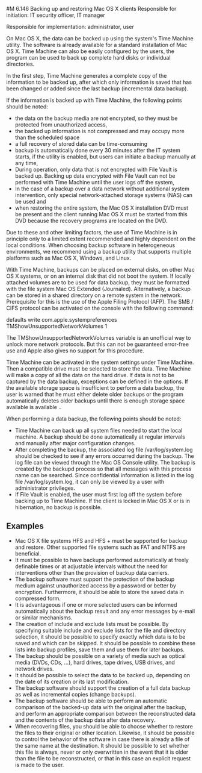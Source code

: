 #M 6.146 Backing up and restoring Mac OS X clients
Responsible for initiation: IT security officer, IT manager

Responsible for implementation: administrator, user

On Mac OS X, the data can be backed up using the system's Time Machine utility. The software is already available for a standard installation of Mac OS X. Time Machine can also be easily configured by the users, the program can be used to back up complete hard disks or individual directories.

In the first step, Time Machine generates a complete copy of the information to be backed up, after which only information is saved that has been changed or added since the last backup (incremental data backup).

If the information is backed up with Time Machine, the following points should be noted:

* the data on the backup media are not encrypted, so they must be protected from unauthorized access,
* the backed up information is not compressed and may occupy more than the scheduled space
* a full recovery of stored data can be time-consuming
* backup is automatically done every 30 minutes after the IT system starts, if the utility is enabled, but users can initiate a backup manually at any time,
* During operation, only data that is not encrypted with File Vault is backed up. Backing up data encrypted with File Vault can not be performed with Time Machine until the user logs off the system,
* In the case of a backup over a data network without additional system intervention, only special network-attached storage systems (NAS) can be used and
* when restoring the entire system, the Mac OS X installation DVD must be present and the client running Mac OS X must be started from this DVD because the recovery programs are located on the DVD.


Due to these and other limiting factors, the use of Time Machine is in principle only to a limited extent recommended and highly dependent on the local conditions. When choosing backup software in heterogeneous environments, we recommend using a backup utility that supports multiple platforms such as Mac OS X, Windows, and Linux.

With Time Machine, backups can be placed on external disks, on other Mac OS X systems, or on an internal disk that did not boot the system. If locally attached volumes are to be used for data backup, they must be formatted with the file system Mac OS Extended (Journaled). Alternatively, a backup can be stored in a shared directory on a remote system in the network. Prerequisite for this is the use of the Apple Filing Protocol (AFP). The SMB / CIFS protocol can be activated on the console with the following command:

defaults write com.apple.systempreferences TMShowUnsupportedNetworkVolumes 1

The TMShowUnsupportedNetworkVolumes variable is an unofficial way to unlock more network protocols. But this can not be guaranteed error-free use and Apple also gives no support for this procedure.

Time Machine can be activated in the system settings under Time Machine. Then a compatible drive must be selected to store the data. Time Machine will make a copy of all the data on the hard drive. If data is not to be captured by the data backup, exceptions can be defined in the options. If the available storage space is insufficient to perform a data backup, the user is warned that he must either delete older backups or the program automatically deletes older backups until there is enough storage space available is available ..

When performing a data backup, the following points should be noted:

* Time Machine can back up all system files needed to start the local machine. A backup should be done automatically at regular intervals and manually after major configuration changes.
* After completing the backup, the associated log file /var/log/system.log should be checked to see if any errors occurred during the backup. The log file can be viewed through the Mac OS Console utility. The backup is created by the backupd process so that all messages with this process name can be searched. Since confidential information is listed in the log file /var/log/system.log, it can only be viewed by a user with administrator privileges.
* If File Vault is enabled, the user must first log off the system before backing up to Time Machine. If the client is locked in Mac OS X or is in hibernation, no backup is possible.




## Examples 
* Mac OS X file systems HFS and HFS + must be supported for backup and restore. Other supported file systems such as FAT and NTFS are beneficial.
* It must be possible to have backups performed automatically at freely definable times or at adjustable intervals without the need for interventions other than the provision of backup data carriers.
* The backup software must support the protection of the backup medium against unauthorized access by a password or better by encryption. Furthermore, it should be able to store the saved data in compressed form.
* It is advantageous if one or more selected users can be informed automatically about the backup result and any error messages by e-mail or similar mechanisms.
* The creation of include and exclude lists must be possible. By specifying suitable include and exclude lists for the file and directory selection, it should be possible to specify exactly which data is to be saved and which can be skipped. It should be possible to combine these lists into backup profiles, save them and use them for later backups.
* The backup should be possible on a variety of media such as optical media (DVDs, CDs, ...), hard drives, tape drives, USB drives, and network drives.
* It should be possible to select the data to be backed up, depending on the date of its creation or its last modification.
* The backup software should support the creation of a full data backup as well as incremental copies (change backups).
* The backup software should be able to perform an automatic comparison of the backed-up data with the original after the backup, and perform an appropriate comparison between the reconstructed data and the contents of the backup data after data recovery.
* When recovering files, you should be able to choose whether to restore the files to their original or other location. Likewise, it should be possible to control the behavior of the software in case there is already a file of the same name at the destination. It should be possible to set whether this file is always, never or only overwritten in the event that it is older than the file to be reconstructed, or that in this case an explicit request is made to the user.




